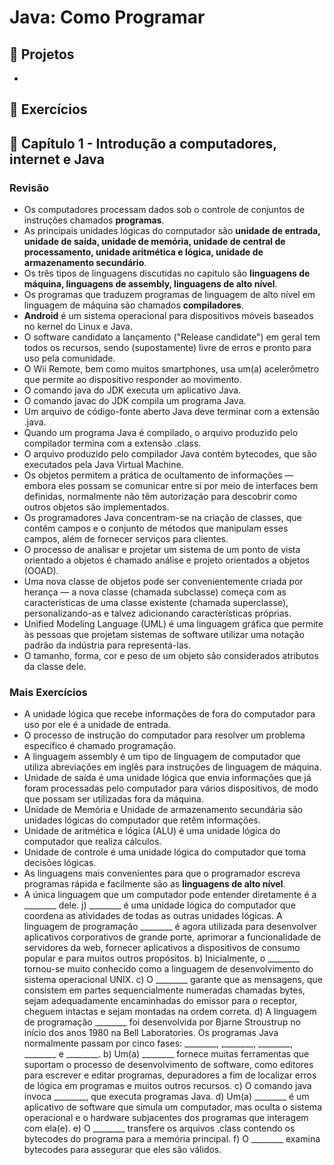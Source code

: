 # Java: Como Programar 

## :file_folder: Projetos  
-

## :file_folder: Exercícios 
 ## :pushpin: Capítulo 1 - Introdução a computadores, internet e Java
 ### Revisão
- Os computadores processam dados sob o controle de conjuntos de instruções chamados <b>programas</b>.
- As principais unidades lógicas do computador são <b>unidade de entrada, unidade de saída, unidade de memória, unidade de central de processamento, unidade aritmética e lógica, unidade de armazenamento secundário</b>.
- Os três tipos de linguagens discutidas no capítulo são <b>linguagens de máquina, linguagens de assembly, linguagens de alto nível</b>.
- Os programas que traduzem programas de linguagem de alto nível em linguagem de máquina são chamados <b>compiladores</b>.
- <b>Android</b> é um sistema operacional para dispositivos móveis baseados no kernel do Linux e Java.
- O software candidato a lançamento ("Release candidate") em geral tem todos os recursos, sendo (supostamente) livre de erros e pronto para uso pela comunidade.
- O Wii Remote, bem como muitos smartphones, usa um(a) acelerômetro que permite ao dispositivo responder ao movimento.
- O comando java do JDK executa um aplicativo Java.
- O comando javac do JDK compila um programa Java.
- Um arquivo de código-fonte aberto Java deve terminar com a extensão .java.
- Quando um programa Java é compilado, o arquivo produzido pelo compilador termina com a extensão .class.
- O arquivo produzido pelo compilador Java contém bytecodes, que são executados pela Java Virtual Machine.
- Os objetos permitem a prática de ocultamento de informações — embora eles possam se comunicar entre si por meio de interfaces bem definidas, normalmente não têm autorização para descobrir como outros objetos são implementados.
- Os programadores Java concentram-se na criação de classes, que contêm campos e o conjunto de métodos que manipulam esses campos, além de fornecer serviços para clientes.
- O processo de analisar e projetar um sistema de um ponto de vista orientado a objetos é chamado análise e projeto orientados a objetos (OOAD).
- Uma nova classe de objetos pode ser convenientemente criada por herança — a nova classe (chamada subclasse) começa com as características de uma classe existente (chamada superclasse), personalizando-as e talvez adicionando características próprias.
- Unified Modeling Language (UML) é uma linguagem gráfica que permite às pessoas que projetam sistemas de software utilizar uma notação padrão da indústria para representá-las.
- O tamanho, forma, cor e peso de um objeto são considerados atributos da classe dele.
 ### Mais Exercícios
  - A unidade lógica que recebe informações de fora do computador para uso por ele é a unidade de entrada.
  - O processo de instrução do computador para resolver um problema específico é chamado programação.
  - A linguagem assembly é um tipo de linguagem de computador que utiliza abreviações em inglês para instruções de linguagem de máquina.
  - Unidade de saída é uma unidade lógica que envia informações que já foram processadas pelo computador para vários dispositivos, de modo que possam ser utilizadas fora da máquina.
  - Unidade de Memória e Unidade de armazenamento secundária são unidades lógicas do computador que retêm informações.
  - Unidade de aritmética e lógica (ALU) é uma unidade lógica do computador que realiza cálculos.
  - Unidade de controle é uma unidade lógica do computador que toma decisões lógicas.
  - As linguagens mais convenientes para que o programador escreva programas rápida e facilmente são as <b>linguagens de alto nível</b>.
  - A única linguagem que um computador pode entender diretamente é a ________ dele.
j) ________ é uma unidade lógica do computador que coordena as atividades de todas as outras unidades lógicas.
A linguagem de programação ________ é agora utilizada para desenvolver aplicativos corporativos de grande porte, aprimorar a
funcionalidade de servidores da web, fornecer aplicativos a dispositivos de consumo popular e para muitos outros propósitos.
b) Inicialmente, o ________ tornou-se muito conhecido como a linguagem de desenvolvimento do sistema operacional UNIX.
c) O ________ garante que as mensagens, que consistem em partes sequencialmente numeradas chamadas bytes, sejam adequadamente
encaminhadas do emissor para o receptor, cheguem intactas e sejam montadas na ordem correta.
d) A linguagem de programação ________ foi desenvolvida por Bjarne Stroustrup no início dos anos 1980 na Bell Laboratories.
Os programas Java normalmente passam por cinco fases: ________, ________, ________, ________ e ________.
b) Um(a) ________ fornece muitas ferramentas que suportam o processo de desenvolvimento de software, como editores para escrever
e editar programas, depuradores a fim de localizar erros de lógica em programas e muitos outros recursos.
c) O comando java invoca ________, que executa programas Java.
d) Um(a) ________ é um aplicativo de software que simula um computador, mas oculta o sistema operacional e o hardware subjacentes
dos programas que interagem com ela(e).
e) O ________ transfere os arquivos .class contendo os bytecodes do programa para a memória principal.
f) O ________ examina bytecodes para assegurar que eles são válidos.
